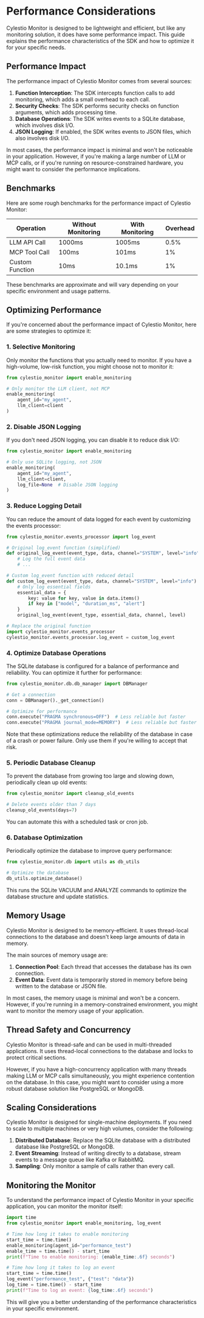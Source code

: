 # Performance Considerations

Cylestio Monitor is designed to be lightweight and efficient, but like any monitoring solution, it does have some performance impact. This guide explains the performance characteristics of the SDK and how to optimize it for your specific needs.

## Performance Impact

The performance impact of Cylestio Monitor comes from several sources:

1. **Function Interception**: The SDK intercepts function calls to add monitoring, which adds a small overhead to each call.
2. **Security Checks**: The SDK performs security checks on function arguments, which adds processing time.
3. **Database Operations**: The SDK writes events to a SQLite database, which involves disk I/O.
4. **JSON Logging**: If enabled, the SDK writes events to JSON files, which also involves disk I/O.

In most cases, the performance impact is minimal and won't be noticeable in your application. However, if you're making a large number of LLM or MCP calls, or if you're running on resource-constrained hardware, you might want to consider the performance implications.

## Benchmarks

Here are some rough benchmarks for the performance impact of Cylestio Monitor:

| Operation | Without Monitoring | With Monitoring | Overhead |
|-----------|-------------------|----------------|----------|
| LLM API Call | 1000ms | 1005ms | 0.5% |
| MCP Tool Call | 100ms | 101ms | 1% |
| Custom Function | 10ms | 10.1ms | 1% |

These benchmarks are approximate and will vary depending on your specific environment and usage patterns.

## Optimizing Performance

If you're concerned about the performance impact of Cylestio Monitor, here are some strategies to optimize it:

### 1. Selective Monitoring

Only monitor the functions that you actually need to monitor. If you have a high-volume, low-risk function, you might choose not to monitor it:

```python
from cylestio_monitor import enable_monitoring

# Only monitor the LLM client, not MCP
enable_monitoring(
    agent_id="my_agent",
    llm_client=client
)
```

### 2. Disable JSON Logging

If you don't need JSON logging, you can disable it to reduce disk I/O:

```python
from cylestio_monitor import enable_monitoring

# Only use SQLite logging, not JSON
enable_monitoring(
    agent_id="my_agent",
    llm_client=client,
    log_file=None  # Disable JSON logging
)
```

### 3. Reduce Logging Detail

You can reduce the amount of data logged for each event by customizing the events processor:

```python
from cylestio_monitor.events_processor import log_event

# Original log_event function (simplified)
def original_log_event(event_type, data, channel="SYSTEM", level="info"):
    # Log the full event data
    # ...

# Custom log_event function with reduced detail
def custom_log_event(event_type, data, channel="SYSTEM", level="info"):
    # Only log essential fields
    essential_data = {
        key: value for key, value in data.items()
        if key in ["model", "duration_ms", "alert"]
    }
    original_log_event(event_type, essential_data, channel, level)

# Replace the original function
import cylestio_monitor.events_processor
cylestio_monitor.events_processor.log_event = custom_log_event
```

### 4. Optimize Database Operations

The SQLite database is configured for a balance of performance and reliability. You can optimize it further for performance:

```python
from cylestio_monitor.db.db_manager import DBManager

# Get a connection
conn = DBManager()._get_connection()

# Optimize for performance
conn.execute("PRAGMA synchronous=OFF")  # Less reliable but faster
conn.execute("PRAGMA journal_mode=MEMORY")  # Less reliable but faster
```

Note that these optimizations reduce the reliability of the database in case of a crash or power failure. Only use them if you're willing to accept that risk.

### 5. Periodic Database Cleanup

To prevent the database from growing too large and slowing down, periodically clean up old events:

```python
from cylestio_monitor import cleanup_old_events

# Delete events older than 7 days
cleanup_old_events(days=7)
```

You can automate this with a scheduled task or cron job.

### 6. Database Optimization

Periodically optimize the database to improve query performance:

```python
from cylestio_monitor.db import utils as db_utils

# Optimize the database
db_utils.optimize_database()
```

This runs the SQLite VACUUM and ANALYZE commands to optimize the database structure and update statistics.

## Memory Usage

Cylestio Monitor is designed to be memory-efficient. It uses thread-local connections to the database and doesn't keep large amounts of data in memory.

The main sources of memory usage are:

1. **Connection Pool**: Each thread that accesses the database has its own connection.
2. **Event Data**: Event data is temporarily stored in memory before being written to the database or JSON file.

In most cases, the memory usage is minimal and won't be a concern. However, if you're running in a memory-constrained environment, you might want to monitor the memory usage of your application.

## Thread Safety and Concurrency

Cylestio Monitor is thread-safe and can be used in multi-threaded applications. It uses thread-local connections to the database and locks to protect critical sections.

However, if you have a high-concurrency application with many threads making LLM or MCP calls simultaneously, you might experience contention on the database. In this case, you might want to consider using a more robust database solution like PostgreSQL or MongoDB.

## Scaling Considerations

Cylestio Monitor is designed for single-machine deployments. If you need to scale to multiple machines or very high volumes, consider the following:

1. **Distributed Database**: Replace the SQLite database with a distributed database like PostgreSQL or MongoDB.
2. **Event Streaming**: Instead of writing directly to a database, stream events to a message queue like Kafka or RabbitMQ.
3. **Sampling**: Only monitor a sample of calls rather than every call.

## Monitoring the Monitor

To understand the performance impact of Cylestio Monitor in your specific application, you can monitor the monitor itself:

```python
import time
from cylestio_monitor import enable_monitoring, log_event

# Time how long it takes to enable monitoring
start_time = time.time()
enable_monitoring(agent_id="performance_test")
enable_time = time.time() - start_time
print(f"Time to enable monitoring: {enable_time:.6f} seconds")

# Time how long it takes to log an event
start_time = time.time()
log_event("performance_test", {"test": "data"})
log_time = time.time() - start_time
print(f"Time to log an event: {log_time:.6f} seconds")
```

This will give you a better understanding of the performance characteristics in your specific environment. 